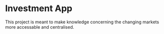 # Investment App
This project is meant to make knowledge concerning the changing markets more accessable and centralised. 
